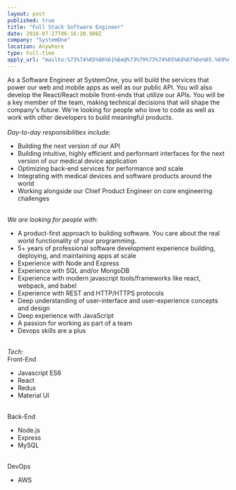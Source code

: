 ```yaml
---
layout: post
published: true
title: "Full Stack Software Engineer"
date: 2016-07-27T06:16:20.908Z
company: "SystemOne"
location: Anywhere
type: Full-time
apply_url: "mailto:%73%74%65%66%61%6e@%73%79%73%74%65%6d%6f%6e%65.%69%64"
---
```


<div>As a Software Engineer at SystemOne, you will build the services that power our web and mobile apps as well as our public API. You will also develop the React/React mobile front-ends that utilize our APIs. You will be a key member of the team, making technical decisions that will shape the company&apos;s future. We&apos;re looking for people who love to code as well as work with other developers to build meaningful products.<br></div><div><em><br></em></div><div><em>Day-to-day responsibilities include:</em></div><ul><li>Building the next version of our API</li><li>Building intuitive, highly efficient and performant interfaces for the next version of our medical device application</li><li>Optimizing back-end services for performance and scale</li><li>Integrating with medical devices and software products around the world</li><li>Working alongside our Chief Product Engineer on core engineering challenges</li></ul><div><em><br></em></div><div><em>We are looking for people with:</em></div><ul><li>A product-first approach to building software. You care about the real world functionality of your programming.</li><li>5+ years of professional software development experience building, deploying, and maintaining apps at scale</li><li>Experience with Node and Express</li><li>Experience with SQL and/or MongoDB</li><li>Experience with modern javascript tools/frameworks like react, webpack, and babel</li><li>Experience with REST and HTTP/HTTPS protocols</li><li>Deep understanding of user-interface and user-experience concepts and design</li><li>Deep experience with JavaScript</li><li>A passion for working as part of a team</li><li>Devops skills are a plus</li></ul><div class="paragraph_break"><br></div><div><em>Tech:</em><br></div><div>Front-End<br></div><ul><li>Javascript ES6</li><li>React</li><li>Redux</li><li>Material UI</li></ul><div class="paragraph_break"><br></div><div>Back-End<br></div><ul><li>Node.js</li><li>Express</li><li>MySQL</li></ul><div class="paragraph_break"><br></div><div>DevOps<br></div><ul><li>AWS</li></ul><div class="paragraph_break"><br></div>